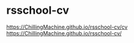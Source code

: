 # rsschool-cv
https://ChillingMachine.github.io/rsschool-cv/cv
https://ChillingMachine.github.io/rsschool-cv/